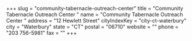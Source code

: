 +++
slug = "community-tabernacle-outreach-center"
title = "Community Tabernacle Outreach Center "
name = "Community Tabernacle Outreach Center "
address = "12 Hewlett Street"
cityIndexKey = "city-ct-waterbury"
city = "Waterbury"
state = "CT"
postal = "06710"
website = ""
phone = "203 756-5981"
fax = ""
+++
